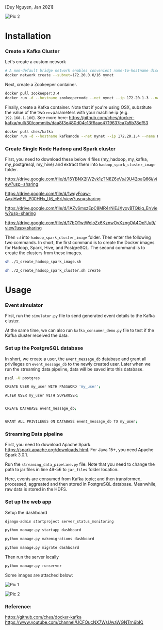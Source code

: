 
[Duy Nguyen, Jan 2021]

![Pic 2](https://github.com/d222nguy/server-status-data-pipeline/blob/master/pics/pic2.png?raw=true)

# Installation

### Create a Kafka Cluster

Let's create a custom network

```bash
# A non-default bridge network enables convenient name-to-hostname discovery
docker network create --subnet=172.20.0.0/16 mynet
```
Next, create a Zookeeper container.

```bash
docker pull zookeeper:3.4
docker run -d --hostname zookeepernode --net mynet --ip 172.20.1.3 --name my_zookeeper --publish 2181:2181 zookeeper:3.4
```

Finally, create a Kafka container. Note that if you're using OSX, substitute the value of the two `env`parameters with your machine ip (e.g. `192.168.1.100`). See more here: https://github.com/ches/docker-kafka/pull/30/commits/daa8f3e480d04c13f6aac4719637ca7a5b78ef53
```bash
docker pull ches/kafka
docker run -d --hostname kafkanode --net mynet --ip 172.20.1.4 --name my_kafka --publish 9092:9092 --publish 7203:7203 --env KAFKA_ADVERTISED_HOST_NAME=10.32.161.205 --env ZOOKEEPER_IP=10.32.161.205 ches/kafka 
```

### Create Single Node Hadoop and Spark cluster

First, you need to download these below 4 files (my_hadoop, my_kafka, my_postgresql, my_hive) and extract them into `hadoop_spark_cluster_image` folder.

https://drive.google.com/file/d/15YBNX2iW2vk1zTN8Z6eVsJ9U42paQ66i/view?usp=sharing

https://drive.google.com/file/d/1wqvFoaw-AyxiHwEFt_P00HHx_U6_cErI/view?usp=sharing

https://drive.google.com/file/d/1AZv6mszEpC8MR4rNiEJXyoyBTQkiq_Er/view?usp=sharing

https://drive.google.com/file/d/17bOTwtWeloZx6KznwOvXzngOA4OoFJu9/view?usp=sharing

Then
`cd` into `hadoop_spark_cluster_image` folder. Then enter the following two commands. In short, the first command is to create the Docker images for Hadoop, Spark, Hive, and PostgreSQL. The second command is to create the clusters from these images.

```bash
sh ./1_create_hadoop_spark_image.sh

sh ./2_create_hadoop_spark_cluster.sh create
```

# Usage

### Event simulator

First, run the `simulator.py` file to send generated event details to the Kafka cluster.

At the same time, we can also run `kafka_consumer_demo.py` file to test if the Kafka cluster received the data.

### Set up the PostgreSQL database

In short, we create a user, the `event_message_db` database and grant all privileges on `event_message_db` to the newly created user. Later when we run the streaming data pipeline, data will be saved into this database.
```bash
psql -U postgres

CREATE USER my_user WITH PASSWORD 'my_user';

ALTER USER my_user WITH SUPERUSER;


CREATE DATABASE event_message_db;


GRANT ALL PRIVILEGES ON DATABASE event_message_db TO my_user;
``` 
### Streaming Data pipeline
First, you need to download Apache Spark. https://spark.apache.org/downloads.html. For Java 15+, you need Apache Spark 3.0.1.

Run the `streaming_data_pipeline.py` file. Note that you need to change the path to jar files in line 49-56 to `jar_files` folder location. 

Here, events are consumed from Kafka topic; and then transformed, processed, aggreated and then stored in PostgreSQL database. Meanwhile, raw data is stored in the HDFS.


### Set up the web app

Setup the dashboard
```bash
django-admin startproject server_status_monitoring

python manage.py startapp dashboard

python manage.py makemigrations dashboard

python manage.py migrate dashboard

```
Then run the server locally
```bash
python manage.py runserver
```

Some images are attached below:

![Pic 1](https://github.com/d222nguy/server-status-data-pipeline/blob/master/pics/pic1.png?raw=true)

![Pic 2](https://github.com/d222nguy/server-status-data-pipeline/blob/master/pics/pic2.png?raw=true)


### Reference: 
https://github.com/ches/docker-kafka
https://www.youtube.com/channel/UCFQucNX7WsUwaWGNTrn6bIQ
